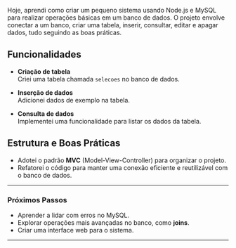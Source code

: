 Hoje, aprendi como criar um pequeno sistema usando Node.js e MySQL para realizar operações básicas em um banco de dados. O projeto envolve conectar a um banco, criar uma tabela, inserir, consultar, editar e apagar dados, tudo seguindo as boas práticas.

## Funcionalidades

- **Criação de tabela**  
  Criei uma tabela chamada `selecoes` no banco de dados.

- **Inserção de dados**  
  Adicionei dados de exemplo na tabela.

- **Consulta de dados**  
  Implementei uma funcionalidade para listar os dados da tabela.


## Estrutura e Boas Práticas

- Adotei o padrão **MVC** (Model-View-Controller) para organizar o projeto.
- Refatorei o código para manter uma conexão eficiente e reutilizável com o banco de dados.
---

### Próximos Passos

- Aprender a lidar com erros no MySQL.
- Explorar operações mais avançadas no banco, como **joins**.
- Criar uma interface web para o sistema.

--- 
